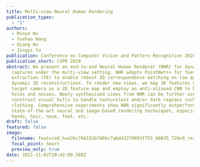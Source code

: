 ```yaml
---
title: Multi-view Neural Human Rendering
publication_types:
  - "1"
authors:
  - Minye Wu
  - Yuehao Wang
  - Qiang Hu
  - Jingyi Yu
publication: Conference on Computer Vision and Pattern Recognition 2020
publication_short: CVPR 2020
abstract: We present an end-to-end Neural Human Renderer (NHR) for dynamic human
  captures under the multi-view setting. NHR adopts PointNet++ for feature
  extraction (FE) to enable robust 3D correspondence matching on low quality,
  dynamic 3D reconstructions. To render new views, we map 3D features onto the
  target camera as a 2D feature map and employ an anti-aliased CNN to handle
  holes and noises. Newly synthesized views from NHR can be further used to
  construct visual hulls to handle textureless and/or dark regions such as black
  clothing. Comprehensive experiments show NHR significantly outperforms the
  state-of-the-art neural and image-based rendering techniques, especially on
  hands, hair, nose, foot, etc.
draft: false
featured: false
image:
  filename: featured_hue26c766152b748bc7abd43279093f753_60835_720x0_resize_q90_lanczos.jpg
  focal_point: Smart
  preview_only: true
date: 2021-11-02T10:42:09.568Z
---
```


